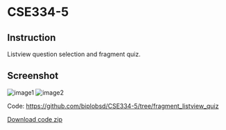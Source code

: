# CSE334-5

## Instruction
Listview question selection and fragment quiz.

## Screenshot 
![image1](https://github.com/biplobsd/CSE334-5/assets/43641536/4a0db603-4eee-4dd8-ac1c-37dd6faa45b8)
![image2](https://github.com/biplobsd/CSE334-5/assets/43641536/20ab02a6-25ea-48f1-a02d-b8bac72068a2)

Code: https://github.com/biplobsd/CSE334-5/tree/fragment_listview_quiz

[Download code zip](https://github.com/biplobsd/CSE334-5/archive/refs/heads/fragment_listview_quiz.zip)
